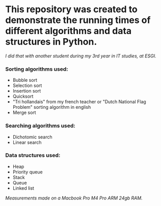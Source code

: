 # This repository was created to demonstrate the running times of different algorithms and data structures in Python. 

*I did that with another student during my 3rd year in IT studies, at ESGI.*

### Sorting algorithms used:
- Bubble sort
- Selection sort
- Insertion sort
- Quicksort
- "Tri hollandais" from my french teacher or "Dutch National Flag Problem" sorting algorithm in english
- Merge sort

### Searching algorithms used:
- Dichotomic search
- Linear search

### Data structures used:
- Heap
- Priority queue
- Stack
- Queue
- Linked list

*Measurements made on a Macbook Pro M4 Pro ARM 24gb RAM.*
